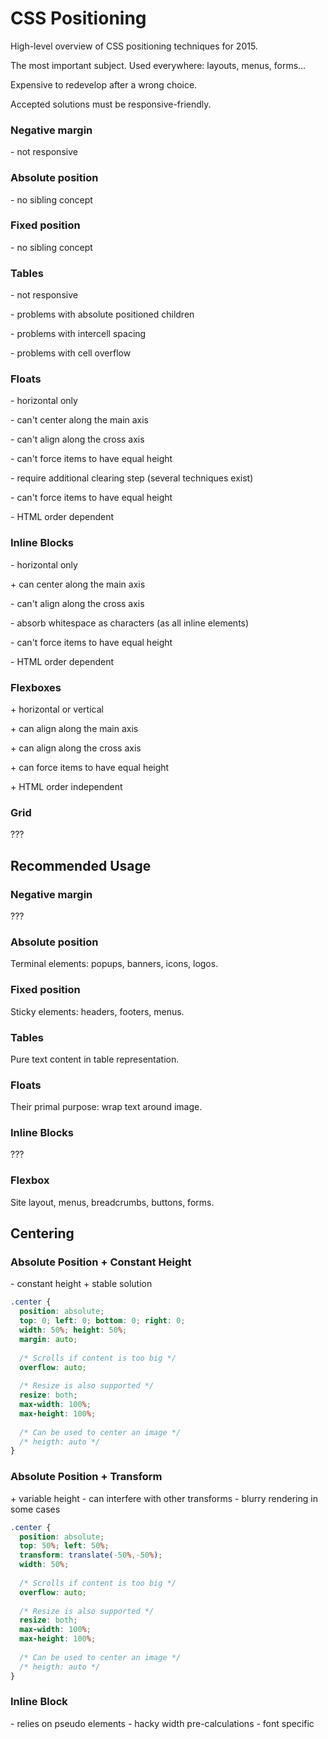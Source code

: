 # CSS Positioning

High-level overview of CSS positioning techniques for 2015.

The most important subject. Used everywhere: layouts, menus, forms...

Expensive to redevelop after a wrong choice.

Accepted solutions must be responsive-friendly.

### Negative margin

\- not responsive

### Absolute position

\- no sibling concept

### Fixed position

\- no sibling concept

### Tables

\- not responsive

\- problems with absolute positioned children

\- problems with intercell spacing

\- problems with cell overflow

### Floats

\- horizontal only

\- can't center along the main axis

\- can't align along the cross axis

\- can't force items to have equal height

\- require additional clearing step (several techniques exist)

\- can't force items to have equal height

\- HTML order dependent

### Inline Blocks

\- horizontal only

\+ can center along the main axis

\- can't align along the cross axis

\- absorb whitespace as characters (as all inline elements)

\- can't force items to have equal height

\- HTML order dependent

### Flexboxes

\+ horizontal or vertical

\+ can align along the main axis

\+ can align along the cross axis

\+ can force items to have equal height

\+ HTML order independent

### Grid

???

## Recommended Usage

### Negative margin

???

### Absolute position

Terminal elements: popups, banners, icons, logos.

### Fixed position

Sticky elements: headers, footers, menus.

### Tables

Pure text content in table representation.

### Floats

Their primal purpose: wrap text around image.

### Inline Blocks

???

### Flexbox 

Site layout, menus, breadcrumbs, buttons, forms.

## Centering

### Absolute Position + Constant Height

\- constant height
\+ stable solution

```css
.center {
  position: absolute;
  top: 0; left: 0; bottom: 0; right: 0;
  width: 50%; height: 50%;
  margin: auto;
  
  /* Scrolls if content is too big */
  overflow: auto; 
  
  /* Resize is also supported */
  resize: both;
  max-width: 100%;
  max-height: 100%;
  
  /* Can be used to center an image */
  /* heigth: auto */
}
```

### Absolute Position + Transform

\+ variable height
\- can interfere with other transforms
\- blurry rendering in some cases

```css
.center {
  position: absolute;
  top: 50%; left: 50%;
  transform: translate(-50%,-50%);
  width: 50%;
  
  /* Scrolls if content is too big */
  overflow: auto;
  
  /* Resize is also supported */
  resize: both;
  max-width: 100%;
  max-height: 100%;
  
  /* Can be used to center an image */
  /* heigth: auto */
}
```

### Inline Block

\- relies on pseudo elements
\- hacky width pre-calculations
\- font specific
